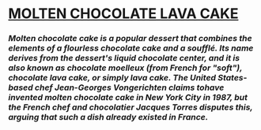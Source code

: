 # **<u>MOLTEN CHOCOLATE LAVA CAKE</u>**



### ***Molten chocolate cake is a popular dessert that combines the elements of a flourless chocolate cake and a soufflé. Its name derives from the dessert's liquid chocolate center, and it is also known as chocolate moelleux (from French for "soft"), chocolate lava cake, or simply lava cake. The United States-based chef Jean-Georges Vongerichten claims tohave invented molten chocolate cake in New York City in 1987, but the French chef and chocolatier Jacques Torres disputes this, arguing that such a dish already existed in France.***